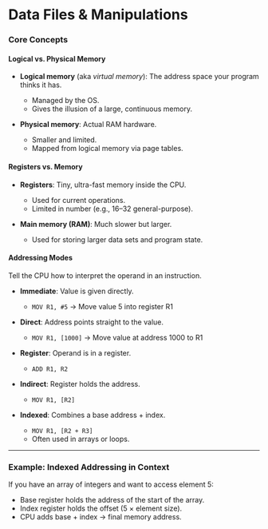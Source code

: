 # Data Files & Manipulations

### Core Concepts

#### **Logical vs. Physical Memory**

* **Logical memory** (aka *virtual memory*): The address space your program thinks it has.

  * Managed by the OS.
  * Gives the illusion of a large, continuous memory.
* **Physical memory**: Actual RAM hardware.

  * Smaller and limited.
  * Mapped from logical memory via page tables.

#### **Registers vs. Memory**

* **Registers**: Tiny, ultra-fast memory inside the CPU.

  * Used for current operations.
  * Limited in number (e.g., 16–32 general-purpose).
* **Main memory (RAM)**: Much slower but larger.

  * Used for storing larger data sets and program state.

#### **Addressing Modes**

Tell the CPU how to interpret the operand in an instruction.

* **Immediate**: Value is given directly.

  * `MOV R1, #5` → Move value 5 into register R1
* **Direct**: Address points straight to the value.

  * `MOV R1, [1000]` → Move value at address 1000 to R1
* **Register**: Operand is in a register.

  * `ADD R1, R2`
* **Indirect**: Register holds the address.

  * `MOV R1, [R2]`
* **Indexed**: Combines a base address + index.

  * `MOV R1, [R2 + R3]`
  * Often used in arrays or loops.

---

### Example: Indexed Addressing in Context

If you have an array of integers and want to access element 5:

* Base register holds the address of the start of the array.
* Index register holds the offset (5 × element size).
* CPU adds base + index → final memory address.
